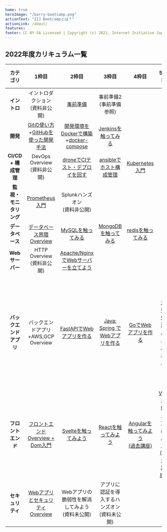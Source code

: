 ```yaml
---
home: true
heroImage: "/barry-bootcamp.png"
actionText: "IIJ Bootcampとは？"
actionLink: /about/
features:
footer: CC BY-SA Licensed | Copyright (c) 2021, Internet Initiative Japan Inc.
---
```


## 2022年度カリキュラム一覧

| カテゴリ | 1枠目 | 2枠目 | 3枠目 | 4枠目 | 5枠目 | 6枠目 |
| :--: | :--: | :--: | :--: | :--: | :--: | :--: |
| **イントロ** | イントロダクション<br>(資料非公開) | [事前準備](init\hello-bootcamp) | 事前準備2<br>(事前準備参照) |
| **開発** | [Gitの使い方](development/git/)+[GitHubを使った開発手法](development/github/) | [開発環境をDockerで構築](development/docker/docker/)+[docker-compose](development/docker/docker-compose/) | [Jenkinsを触ってみる](cicd_infra/jenkins/) |
| **CI/CD + 構成管理** | DevOps Overview<br>(資料非公開) | [droneでCIテスト・デプロイを回す](cicd_infra/drone/) | [ansibleでホスト構成管理](cicd_infra/ansible/) | [Kubernetes入門](development/kubernetes/) |
| **監視・モニタリング** | [Prometheus入門](cicd_infra/prometheus/) | Splunkハンズオン<br>(資料非公開) |
| **データベース** | [データベース界隈Overview](database/overview/) | [MySQLを触ってみる](database/mysql/) | [MongoDBを触ってみる](database/mongodb/) | [redisを触ってみる](database/redis/) |
| **Webサーバー** | HTTP Overview<br>(資料非公開) | [Apache/NginxでWebサーバーを立てよう](web-server/apache_nginx/) |
| **バックエンドアプリ** | バックエンドアプリ+AWS,GCP Overview | [FastAPIでWebアプリを作る](server-app/fastapi/) | [Java: Spring でWebアプリを作る](server-app/java/) | [GoでWebアプリを作る](server-app/go/) | [並行処理ハンズオン](server-app\concurrent) | [テストプログラミングハンズオン](server-app\test-hands-on) |
| **フロントエンド** | [フロントエンドOverview + Dom入門](frontend/overview/) | [Svelteを触ってみよう](https://iij.github.io/bootcamp/frontend/svelte/) | [Reactを触ってみよう](frontend/react/) | [Angularを触ってみよう<br>(過去講座)](frontend/angular/) | [Vueを触ってみよう<br>(過去講座)](frontend/vue/) |
| **セキュリティ** | [WebアプリとセキュリティOverview](security/overview/) | Webアプリの脆弱性を解消してみよう<br>(資料未公開) | アプリに認証を導入するハンズオン<br>(資料未公開) |
